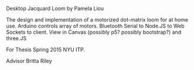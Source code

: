 Desktop Jacquard Loom by Pamela Liou

The design and implementation of a motorized dot-matrix loom for at home use.
Arduino controls array of motors. Bluetooth Serial to Node.JS to Web Sockets to client. View in Canvas (possibly p5? possibly bootstrap?) and three.JS



For Thesis Spring 2015 NYU ITP. 

Advisor Britta Riley



